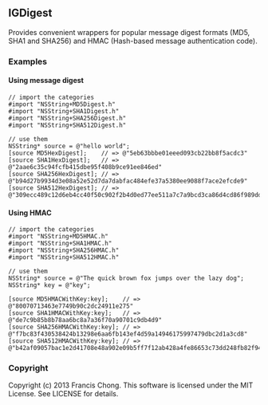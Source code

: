 ## IGDigest

Provides convenient wrappers for popular message digest formats (MD5, SHA1 and SHA256) and HMAC (Hash-based message authentication code).

### Examples

#### Using message digest

```
// import the categories
#import "NSString+MD5Digest.h"
#import "NSString+SHA1Digest.h"
#import "NSString+SHA256Digest.h"
#import "NSString+SHA512Digest.h"

// use them
NSString* source = @"hello world";
[source MD5HexDigest];    // => @"5eb63bbbe01eeed093cb22bb8f5acdc3"
[source SHA1HexDigest];   // => @"2aae6c35c94fcfb415dbe95f408b9ce91ee846ed"
[source SHA256HexDigest]; // => @"b94d27b9934d3e08a52e52d7da7dabfac484efe37a5380ee9088f7ace2efcde9"
[source SHA512HexDigest]; // => @"309ecc489c12d6eb4cc40f50c902f2b4d0ed77ee511a7c7a9bcd3ca86d4cd86f989dd35bc5ff499670da34255b45b0cfd830e81f605dcf7dc5542e93ae9cd76f"

```

#### Using HMAC

```
// import the categories
#import "NSString+MD5HMAC.h"
#import "NSString+SHA1HMAC.h"
#import "NSString+SHA256HMAC.h"
#import "NSString+SHA512HMAC.h"

// use them
NSString* source = @"The quick brown fox jumps over the lazy dog";
NSString* key = @"key";

[source MD5HMACWithKey:key];    // => @"80070713463e7749b90c2dc24911e275"
[source SHA1HMACWithKey:key];   // => @"de7c9b85b8b78aa6bc8a7a36f70a90701c9db4d9"
[source SHA256HMACWithKey:key]; // => @"f7bc83f430538424b13298e6aa6fb143ef4d59a14946175997479dbc2d1a3cd8"
[source SHA512HMACWithKey:key]; // => @"b42af09057bac1e2d41708e48a902e09b5ff7f12ab428a4fe86653c73dd248fb82f948a549f7b791a5b41915ee4d1ec3935357e4e2317250d0372afa2ebeeb3a"

```

### Copyright

Copyright (c) 2013 Francis Chong. This software is licensed under the MIT License. See LICENSE for details.